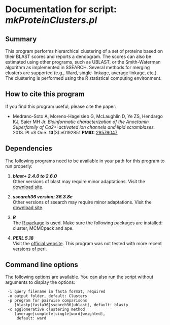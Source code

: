 # Documentation for script: _mkProteinClusters.pl_

## Summary
This program performs hierarchical clustering of a set of proteins based on 
their BLAST scores and reports a dendogram. The scores can also be estimated 
using other programs, such as UBLAST, or the Smith-Waterman algorithm as 
implemented in SSEARCH. Several methods for merging clusters are 
supported (e.g., Ward, single-linkage, average linkage, etc.). The clustering 
is performed using the R statistical computing environment.

## How to cite this program
If you find this program useful, please cite the paper:  

  * Medrano-Soto A, Moreno-Hagelsieb G, McLaughlin D, Ye ZS, Hendargo KJ, Saier MH Jr. 
  _Bioinformatic characterization of the Anoctamin Superfamily of Ca2+-activated ion 
  channels and lipid scramblases._  2018. PLoS One. **13**(3):e0192851 
  **PMID:** [29579047](https://www.ncbi.nlm.nih.gov/pubmed/?term=29579047)  


## Dependencies
The following programs need to be available in your path for this 
program to run properly:

1. **_blast+ 2.4.0 to 2.6.0_**  
Other versions of blast may require minor adaptations. Visit the
[download site](https://blast.ncbi.nlm.nih.gov/Blast.cgi?PAGE_TYPE=BlastDocs&DOC_TYPE=Download). 

2. **_ssearch36 version: 36.3.8e_**  
Other versions of ssearch may require minor adaptations. Visit the
[download site](https://fasta.bioch.virginia.edu/fasta_www2/fasta_down.shtml). 

3. **_R_**  
The [R package](https://www.r-project.org/) is used. Make sure the following 
packages are installed: cluster, MCMCpack and ape.

4. **_PERL 5.18_**  
Visit the [official website](https://www.perl.org/). This program 
was not tested with more recent versions of perl.

## Command line options
The following options are available. You can also run the 
script without arguments to display the options:

     -i query filename in fasta format, required
     -o output folder, default: Clusters
     -p program for pairwise comparisons
        [blastp|fasta36|ssearch36|ublast], default: blastp
     -c agglomerative clustering method
        [average|complete|single|ward|weighted],
         default: ward

